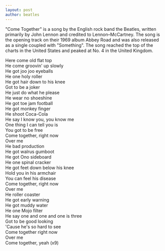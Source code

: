 ```yaml
---
layout: post
author: beatles
---
```

"Come Together" is a song by the English rock band the Beatles, written primarily by John Lennon and credited to Lennon–McCartney. The song is the opening track on their 1969 album Abbey Road and was also released as a single coupled with "Something". The song reached the top of the charts in the United States and peaked at No. 4 in the United Kingdom.

Here come old flat top  
He come groovin' up slowly  
He got joo joo eyeballs  
He one holy roller  
He got hair down to his knee  
Got to be a joker  
He just do what he please  
He wear no shoeshine  
He got toe jam football  
He got monkey finger  
He shoot Coca-Cola  
He say I know you, you know me  
One thing I can tell you is  
You got to be free  
Come together, right now  
Over me  
He bad production  
He got walrus gumboot  
He got Ono sideboard  
He one spinal cracker  
He got feet down below his knee  
Hold you in his armchair  
You can feel his disease  
Come together, right now  
Over me  
He roller coaster  
He got early warning  
He got muddy water  
He one Mojo filter  
He say one and one and one is three  
Got to be good looking  
'Cause he's so hard to see  
Come together right now  
Over me  
Come together, yeah (x9)